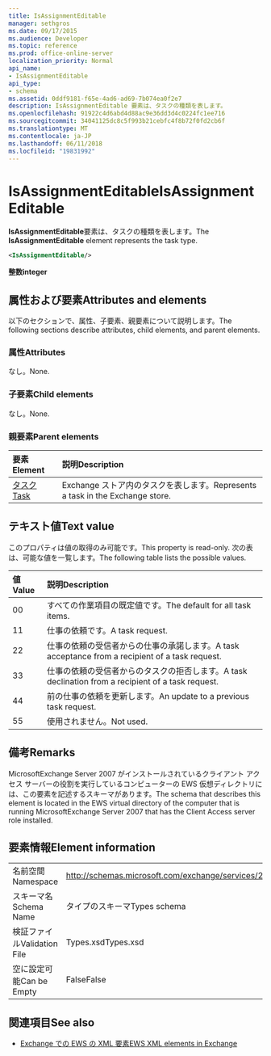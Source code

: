 ```yaml
---
title: IsAssignmentEditable
manager: sethgros
ms.date: 09/17/2015
ms.audience: Developer
ms.topic: reference
ms.prod: office-online-server
localization_priority: Normal
api_name:
- IsAssignmentEditable
api_type:
- schema
ms.assetid: 0ddf9181-f65e-4ad6-ad69-7b074ea0f2e7
description: IsAssignmentEditable 要素は、タスクの種類を表します。
ms.openlocfilehash: 91922c4d6abd4d88ac9e36dd3d4c0224fc1ee716
ms.sourcegitcommit: 34041125dc8c5f993b21cebfc4f8b72f0fd2cb6f
ms.translationtype: MT
ms.contentlocale: ja-JP
ms.lasthandoff: 06/11/2018
ms.locfileid: "19831992"
---
```

# <a name="isassignmenteditable"></a><span data-ttu-id="5227c-103">IsAssignmentEditable</span><span class="sxs-lookup"><span data-stu-id="5227c-103">IsAssignmentEditable</span></span>

<span data-ttu-id="5227c-104">**IsAssignmentEditable**要素は、タスクの種類を表します。</span><span class="sxs-lookup"><span data-stu-id="5227c-104">The **IsAssignmentEditable** element represents the task type.</span></span> 
  
```xml
<IsAssignmentEditable/>
```

 <span data-ttu-id="5227c-105">**整数**</span><span class="sxs-lookup"><span data-stu-id="5227c-105">**integer**</span></span>
## <a name="attributes-and-elements"></a><span data-ttu-id="5227c-106">属性および要素</span><span class="sxs-lookup"><span data-stu-id="5227c-106">Attributes and elements</span></span>

<span data-ttu-id="5227c-107">以下のセクションで、属性、子要素、親要素について説明します。</span><span class="sxs-lookup"><span data-stu-id="5227c-107">The following sections describe attributes, child elements, and parent elements.</span></span>
  
### <a name="attributes"></a><span data-ttu-id="5227c-108">属性</span><span class="sxs-lookup"><span data-stu-id="5227c-108">Attributes</span></span>

<span data-ttu-id="5227c-109">なし。</span><span class="sxs-lookup"><span data-stu-id="5227c-109">None.</span></span>
  
### <a name="child-elements"></a><span data-ttu-id="5227c-110">子要素</span><span class="sxs-lookup"><span data-stu-id="5227c-110">Child elements</span></span>

<span data-ttu-id="5227c-111">なし。</span><span class="sxs-lookup"><span data-stu-id="5227c-111">None.</span></span>
  
### <a name="parent-elements"></a><span data-ttu-id="5227c-112">親要素</span><span class="sxs-lookup"><span data-stu-id="5227c-112">Parent elements</span></span>

|<span data-ttu-id="5227c-113">**要素**</span><span class="sxs-lookup"><span data-stu-id="5227c-113">**Element**</span></span>|<span data-ttu-id="5227c-114">**説明**</span><span class="sxs-lookup"><span data-stu-id="5227c-114">**Description**</span></span>|
|:-----|:-----|
|[<span data-ttu-id="5227c-115">タスク</span><span class="sxs-lookup"><span data-stu-id="5227c-115">Task</span></span>](task.md) <br/> |<span data-ttu-id="5227c-116">Exchange ストア内のタスクを表します。</span><span class="sxs-lookup"><span data-stu-id="5227c-116">Represents a task in the Exchange store.</span></span>  <br/> |
   
## <a name="text-value"></a><span data-ttu-id="5227c-117">テキスト値</span><span class="sxs-lookup"><span data-stu-id="5227c-117">Text value</span></span>

<span data-ttu-id="5227c-118">このプロパティは値の取得のみ可能です。</span><span class="sxs-lookup"><span data-stu-id="5227c-118">This property is read-only.</span></span> <span data-ttu-id="5227c-119">次の表は、可能な値を一覧します。</span><span class="sxs-lookup"><span data-stu-id="5227c-119">The following table lists the possible values.</span></span>
  
|<span data-ttu-id="5227c-120">**値**</span><span class="sxs-lookup"><span data-stu-id="5227c-120">**Value**</span></span>|<span data-ttu-id="5227c-121">**説明**</span><span class="sxs-lookup"><span data-stu-id="5227c-121">**Description**</span></span>|
|:-----|:-----|
|<span data-ttu-id="5227c-122">0</span><span class="sxs-lookup"><span data-stu-id="5227c-122">0</span></span>  <br/> |<span data-ttu-id="5227c-123">すべての作業項目の既定値です。</span><span class="sxs-lookup"><span data-stu-id="5227c-123">The default for all task items.</span></span>  <br/> |
|<span data-ttu-id="5227c-124">1</span><span class="sxs-lookup"><span data-stu-id="5227c-124">1</span></span>  <br/> |<span data-ttu-id="5227c-125">仕事の依頼です。</span><span class="sxs-lookup"><span data-stu-id="5227c-125">A task request.</span></span>  <br/> |
|<span data-ttu-id="5227c-126">2</span><span class="sxs-lookup"><span data-stu-id="5227c-126">2</span></span>  <br/> |<span data-ttu-id="5227c-127">仕事の依頼の受信者からの仕事の承諾します。</span><span class="sxs-lookup"><span data-stu-id="5227c-127">A task acceptance from a recipient of a task request.</span></span>  <br/> |
|<span data-ttu-id="5227c-128">3</span><span class="sxs-lookup"><span data-stu-id="5227c-128">3</span></span>  <br/> |<span data-ttu-id="5227c-129">仕事の依頼の受信者からのタスクの拒否します。</span><span class="sxs-lookup"><span data-stu-id="5227c-129">A task declination from a recipient of a task request.</span></span>  <br/> |
|<span data-ttu-id="5227c-130">4</span><span class="sxs-lookup"><span data-stu-id="5227c-130">4</span></span>  <br/> |<span data-ttu-id="5227c-131">前の仕事の依頼を更新します。</span><span class="sxs-lookup"><span data-stu-id="5227c-131">An update to a previous task request.</span></span>  <br/> |
|<span data-ttu-id="5227c-132">5</span><span class="sxs-lookup"><span data-stu-id="5227c-132">5</span></span>  <br/> |<span data-ttu-id="5227c-133">使用されません。</span><span class="sxs-lookup"><span data-stu-id="5227c-133">Not used.</span></span>  <br/> |
   
## <a name="remarks"></a><span data-ttu-id="5227c-134">備考</span><span class="sxs-lookup"><span data-stu-id="5227c-134">Remarks</span></span>

<span data-ttu-id="5227c-135">MicrosoftExchange Server 2007 がインストールされているクライアント アクセス サーバーの役割を実行しているコンピューターの EWS 仮想ディレクトリには、この要素を記述するスキーマがあります。</span><span class="sxs-lookup"><span data-stu-id="5227c-135">The schema that describes this element is located in the EWS virtual directory of the computer that is running MicrosoftExchange Server 2007 that has the Client Access server role installed.</span></span>
  
## <a name="element-information"></a><span data-ttu-id="5227c-136">要素情報</span><span class="sxs-lookup"><span data-stu-id="5227c-136">Element information</span></span>

|||
|:-----|:-----|
|<span data-ttu-id="5227c-137">名前空間</span><span class="sxs-lookup"><span data-stu-id="5227c-137">Namespace</span></span>  <br/> |http://schemas.microsoft.com/exchange/services/2006/types  <br/> |
|<span data-ttu-id="5227c-138">スキーマ名</span><span class="sxs-lookup"><span data-stu-id="5227c-138">Schema Name</span></span>  <br/> |<span data-ttu-id="5227c-139">タイプのスキーマ</span><span class="sxs-lookup"><span data-stu-id="5227c-139">Types schema</span></span>  <br/> |
|<span data-ttu-id="5227c-140">検証ファイル</span><span class="sxs-lookup"><span data-stu-id="5227c-140">Validation File</span></span>  <br/> |<span data-ttu-id="5227c-141">Types.xsd</span><span class="sxs-lookup"><span data-stu-id="5227c-141">Types.xsd</span></span>  <br/> |
|<span data-ttu-id="5227c-142">空に設定可能</span><span class="sxs-lookup"><span data-stu-id="5227c-142">Can be Empty</span></span>  <br/> |<span data-ttu-id="5227c-143">False</span><span class="sxs-lookup"><span data-stu-id="5227c-143">False</span></span>  <br/> |
   
## <a name="see-also"></a><span data-ttu-id="5227c-144">関連項目</span><span class="sxs-lookup"><span data-stu-id="5227c-144">See also</span></span>



- [<span data-ttu-id="5227c-145">Exchange での EWS の XML 要素</span><span class="sxs-lookup"><span data-stu-id="5227c-145">EWS XML elements in Exchange</span></span>](ews-xml-elements-in-exchange.md)

